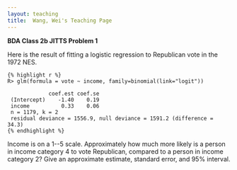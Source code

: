 ```yaml
---
layout: teaching
title:  Wang, Wei's Teaching Page
---
```

**BDA Class 2b JITTS Problem 1**

Here is the result of fitting a logistic regression to Republican vote in the 1972 NES.

    {% highlight r %}
    R> glm(formula = vote ~ income, family=binomial(link="logit"))
 
                 coef.est coef.se
     (Intercept)    -1.40    0.19
     income          0.33    0.06
     n = 1179, k = 2
     residual deviance = 1556.9, null deviance = 1591.2 (difference = 34.3)
    {% endhighlight %}     

Income is on a 1--5 scale.  Approximately how much more likely is a person in income category 4 to vote Republican, compared to a person in income category 2?  Give an approximate estimate, standard error, and 95% interval.
